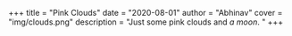 +++
title = "Pink Clouds"
date = "2020-08-01"
author = "Abhinav"
cover = "img/clouds.png"
description = "Just some pink clouds and *a moon*. "
+++

